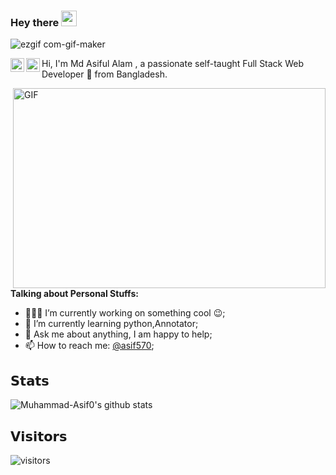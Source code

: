### Hey there <img src="https://media.giphy.com/media/hvRJCLFzcasrR4ia7z/giphy.gif" width="25px">

![ezgif com-gif-maker](https://user-images.githubusercontent.com/66010854/104849938-b245bf00-5916-11eb-8130-88fdea386e3e.gif)

<a href="https://twitter.com/mdasif_mdasif">
  <img align="left" alt="Abhishek Naidu | Twitter" width="22px" src="https://raw.githubusercontent.com/peterthehan/peterthehan/master/assets/twitter.svg" />
</a>
<a href="https://www.linkedin.com/in/muhamad-asif-61b6271b6/">
  <img align="left" alt="Abhishek's LinkedIN" width="22px" src="https://raw.githubusercontent.com/peterthehan/peterthehan/master/assets/linkedin.svg" />
</a>

Hi, I'm Md Asiful Alam , a passionate self-taught Full Stack Web Developer 🚀 from Bangladesh.

  <img align="right" alt="GIF" src="https://github.com/abhisheknaiidu/abhisheknaiidu/blob/master/code.gif?raw=true" width="500" height="320" />
  
**Talking about Personal Stuffs:**

- 👨🏽‍💻 I’m currently working on something cool :wink:;
- 🌱 I’m currently learning python,Annotator; 
- 💬 Ask me about anything, I am happy to help;
- 📫 How to reach me: [@asif570](https://www.facebook.com/mdasif570/);

## 𝗦𝘁𝗮𝘁𝘀

![Muhammad-Asif0's github stats](https://github-readme-stats.vercel.app/api?username=Muhammad-Asif0&show_icons=true&theme=dracula)


## 𝗩𝗶𝘀𝗶𝘁𝗼𝗿𝘀

![visitors](https://xiaoluoboding-visitor-badge.glitch.me/badge?page_id=xiaoluoboding.xiaoluoboding)
